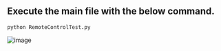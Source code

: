 ## Execute the main file with the below command.
 ```python3
python RemoteControlTest.py
 ```  
![image](https://github.com/rebuild-123/Python-Head-First-Design-Patterns/blob/main/pictures_for_README/command_simpleremoteWL.png)